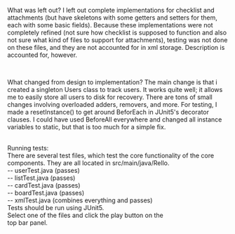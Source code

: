 What was left out?
I left out complete implementations for checklist and attachments (but have skeletons with some getters and setters for them, each with some basic fields).
Because these implementations were not completely refined (not sure how checklist is supposed to function and also not sure what kind of files to support for attachments),
testing was not done on these files, and they are not accounted for in xml storage.
Description is accounted for, however. 

<br>

What changed from design to implementation?
The main change is that i created a singleton Users class
to track users. It works quite well; it allows me to easily
store all users to disk for recovery. There are tons of small
changes involving overloaded adders, removers, and more. For 
testing, I made a resetInstance() to get around BeforEach in JUnit5's
decorator clauses. I could have used BeforeAll everywhere and changed 
all instance variables to static, but that is too much for a simple fix. <br>

<br>
Running tests: <br>
There are several test files, which test the core functionality of the core <br>
components. They are all located in src/main/java/Rello. <br> 
-- userTest.java (passes) <br>
-- listTest.java (passes)<br>
-- cardTest.java (passes)<br>
-- boardTest.java (passes)<br>
-- xmlTest.java (combines everything and passes)<br>
Tests should be run using JUnit5.<br>
Select one of the files and click the play button on the <br>
top bar panel. <br>

